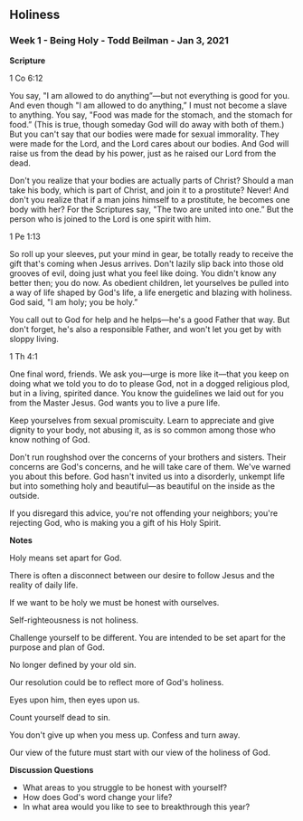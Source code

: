 ## Holiness

### Week 1 - Being Holy - Todd Beilman  - Jan 3, 2021

**Scripture**

1 Co 6:12

You say, "I am allowed to do anything”—but not everything is good for you. And even though "I am allowed to do anything,” I must not become a slave to anything. You say, "Food was made for the stomach, and the stomach for food.” (This is true, though someday God will do away with both of them.) But you can't say that our bodies were made for sexual immorality. They were made for the Lord, and the Lord cares about our bodies. And God will raise us from the dead by his power, just as he raised our Lord from the dead.

Don't you realize that your bodies are actually parts of Christ? Should a man take his body, which is part of Christ, and join it to a prostitute? Never! And don't you realize that if a man joins himself to a prostitute, he becomes one body with her? For the Scriptures say, "The two are united into one.” But the person who is joined to the Lord is one spirit with him.


1 Pe 1:13

So roll up your sleeves, put your mind in gear, be totally ready to receive the gift that's coming when Jesus arrives. Don't lazily slip back into those old grooves of evil, doing just what you feel like doing. You didn't know any better then; you do now. As obedient children, let yourselves be pulled into a way of life shaped by God's life, a life energetic and blazing with holiness. God said, "I am holy; you be holy.”

You call out to God for help and he helps—he's a good Father that way. But don't forget, he's also a responsible Father, and won't let you get by with sloppy living.


1 Th 4:1

One final word, friends. We ask you—urge is more like it—that you keep on doing what we told you to do to please God, not in a dogged religious plod, but in a living, spirited dance. You know the guidelines we laid out for you from the Master Jesus. God wants you to live a pure life.

Keep yourselves from sexual promiscuity.
Learn to appreciate and give dignity to your body, not abusing it, as is so common among those who know nothing of God.

Don't run roughshod over the concerns of your brothers and sisters. Their concerns are God's concerns, and he will take care of them. We've warned you about this before. God hasn't invited us into a disorderly, unkempt life but into something holy and beautiful—as beautiful on the inside as the outside.

If you disregard this advice, you're not offending your neighbors; you're rejecting God, who is making you a gift of his Holy Spirit.


  
**Notes**

Holy means set apart for God.

There is often a disconnect between our desire to follow Jesus and the reality of daily life.

If we want to be holy we must be honest with ourselves.

Self-righteousness is not holiness.

Challenge yourself to be different.  You are intended to be set apart for the purpose and plan of God.

No longer defined by your old sin.

Our resolution could be to reflect more of God's holiness.

Eyes upon him, then eyes upon us.

Count yourself dead to sin.

You don't give up when you mess up.  Confess and turn away.

Our view of the future must start with our view of the holiness of God.



**Discussion Questions**

* What areas to you struggle to be honest with yourself?
* How does God's word change your life?
* In what area would you like to see to breakthrough this year?


